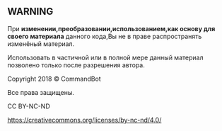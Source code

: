 ## **WARNING**


При **изменении,преобразовании,использованием,как основу для своего материала** данного кода,Вы не в праве распространять изменёный материал.

Использовать в частичной или в полной мере данный материал позволено только после разрешения автора.

Copyright 2018 © СommandBot

Все права защищены.

CC BY-NC-ND

https://creativecommons.org/licenses/by-nc-nd/4.0/
